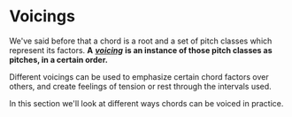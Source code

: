 # Voicings

We've said before that a chord is a root and a set of pitch classes which represent its factors. **A** [_**voicing**_](https://en.wikipedia.org/wiki/Voicing_%28music%29) **is an instance of those pitch classes as pitches, in a certain order.**

Different voicings can be used to emphasize certain chord factors over others, and create feelings of tension or rest through the intervals used.

In this section we'll look at different ways chords can be voiced in practice.

